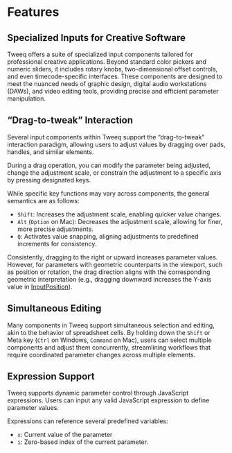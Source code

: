 <MultiSelectPopup />

# Features

## Specialized Inputs for Creative Software

Tweeq offers a suite of specialized input components tailored for professional creative applications. Beyond standard color pickers and numeric sliders, it includes rotary knobs, two-dimensional offset controls, and even timecode-specific interfaces. These components are designed to meet the nuanced needs of graphic design, digital audio workstations (DAWs), and video editing tools, providing precise and efficient parameter manipulation.

## “Drag-to-tweak” Interaction

Several input components within Tweeq support the “drag-to-tweak” interaction paradigm, allowing users to adjust values by dragging over pads, handles, and similar elements.

During a drag operation, you can modify the parameter being adjusted, change the adjustment scale, or constrain the adjustment to a specific axis by pressing designated keys.

While specific key functions may vary across components, the general semantics are as follows:

- `Shift`: Increases the adjustment scale, enabling quicker value changes.
- `Alt` (`Option` on Mac): Decreases the adjustment scale, allowing for finer, more precise adjustments.
- `Q`: Activates value snapping, aligning adjustments to predefined increments for consistency.

Consistently, dragging to the right or upward increases parameter values. However, for parameters with geometric counterparts in the viewport, such as position or rotation, the drag direction aligns with the corresponding geometric interpretation (e.g., dragging downward increases the Y-axis value in [InputPosition](components#inputposition)).

## Simultaneous Editing

Many components in Tweeq support simultaneous selection and editing, akin to the behavior of spreadsheet cells. By holding down the `Shift` or Meta key (`Ctrl` on Windows, `Command` on Mac), users can select multiple components and adjust them concurrently, streamlining workflows that require coordinated parameter changes across multiple elements.

## Expression Support

Tweeq supports dynamic parameter control through JavaScript expressions. Users can input any valid JavaScript expression to define parameter values.

Expressions can reference several predefined variables:

- `x`: Current value of the parameter
- `i`: Zero-based index of the current parameter.
